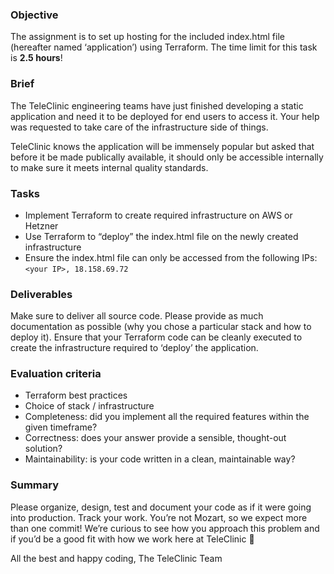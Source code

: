 ### Objective

The assignment is to set up hosting for the included index.html file (hereafter named ‘application’) using Terraform. The time limit for this task is **2.5 hours**!

### Brief

The TeleClinic engineering teams have just finished developing a static application and need it to be deployed for end users to access it. Your help was requested to take care of the infrastructure side of things.

TeleClinic knows the application will be immensely popular but asked that before it be made publically available, it should only be accessible internally to make sure it meets internal quality standards.

### Tasks

- Implement Terraform to create required infrastructure on AWS or Hetzner
- Use Terraform to “deploy” the index.html file on the newly created infrastructure
- Ensure the index.html file can only be accessed from the following IPs: `<your IP>, 18.158.69.72`

### Deliverables

Make sure to deliver all source code.
Please provide as much documentation as possible (why you chose a particular stack and how to deploy it).
Ensure that your Terraform code can be cleanly executed to create the infrastructure required to ‘deploy’ the application.

### Evaluation criteria

- Terraform best practices
- Choice of stack / infrastructure
- Completeness: did you implement all the required features within the given timeframe?
- Correctness: does your answer provide a sensible, thought-out solution?
- Maintainability: is your code written in a clean, maintainable way?

### Summary

Please organize, design, test and document your code as if it were going into production.
Track your work. You’re not Mozart, so we expect more than one commit! 
We’re curious to see how you approach this problem and if you’d be a good fit with how we work here at TeleClinic 🙂


All the best and happy coding,
The TeleClinic Team
